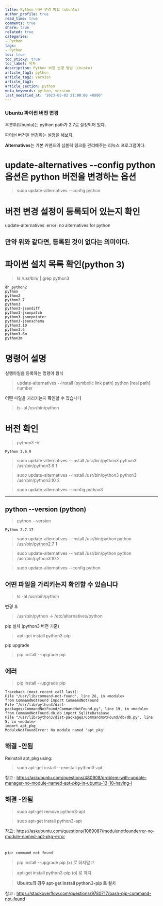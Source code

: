 ```yaml
---
title: Python 버전 변경 방법 (ubuntu)
author_profile: true
read_time: true
comments: true
share: true
related: true
categories:
- Python
tags:
- Python
toc: true
toc_sticky: true
toc_label: 목차
description: Python 버전 변경 방법 (ubuntu)
article_tag1: python
article_tag2: version
article_tag3: 
article_section: python
meta_keywords: python, version
last_modified_at: '2023-05-02 21:00:00 +0800'
---
```



### Ubuntu 파이썬 버전 변경

우분투(Ubuntu)는 python path가 2.7로 설정되어 있다.

파이썬 버전을 변경하는 설정을 해보자.

**Alternatives**는 기본 커맨드의 심볼릭 링크를 관리해주는 리눅스 프로그램이다.

# update-alternatives --config python 옵션은 python 버전을 변경하는 옵션
> sudo update-alternatives --config python


# 버전 변경 설정이 등록되어 있는지 확인
update-alternatives: error: no alternatives for python

만약 위와 같다면, 등록된 것이 없다는 의미이다.
--------------------

# 파이썬 설치 목록 확인(python 3)
> ls /usr/bin/ | grep python3

```
dh_python2
python
python2
python2.7
python3
python3-jsondiff
python3-jsonpatch
python3-jsonpointer
python3-jsonschema
python3.10
python3.6
python3.6m
python3m
```

# 명령어 설명

실행파일을 등록하는 명령어 형식

> update-alternatives --install [symbolic link path] python [real path] number 

어떤 파일을 가리키는지 확인할 수 있습니다
> ls -al /usr/bin/python

# 버전 확인
> python3 -V
```
Python 3.6.9
```

> sudo update-alternatives --install /usr/bin/python3 python3 /usr/bin/python3.6 1

> sudo update-alternatives --install /usr/bin/python3 python3 /usr/bin/python3.10 2

> sudo update-alternatives --config python3

------------------------

## python --version (python)
> python --version
```
Python 2.7.17
```

>sudo update-alternatives --install /usr/bin/python python /usr/bin/python2.7 1

>sudo update-alternatives --install /usr/bin/python python /usr/bin/python3.10 2

>sudo update-alternatives --config python

## 어떤 파일을 가리키는지 확인할 수 있습니다
> ls -al /usr/bin/python

변경 후
> /usr/bin/python -> /etc/alternatives/python

pip 설치 (python3 버전 기준)
> apt-get install python3-pip

pip upgrade
> pip install --upgrade pip

## 에러
> pip install --upgrade pip

```
Traceback (most recent call last):
File "/usr/lib/command-not-found", line 28, in <module>
from CommandNotFound import CommandNotFound
File "/usr/lib/python3/dist-packages/CommandNotFound/CommandNotFound.py", line 19, in <module>
from CommandNotFound.db.db import SqliteDatabase
File "/usr/lib/python3/dist-packages/CommandNotFound/db/db.py", line 5, in <module>
import apt_pkg
ModuleNotFoundError: No module named 'apt_pkg'
```

## 해결 -안됨
Reinstall apt_pkg using:

> sudo apt-get install --reinstall python3-apt

참고 : https://askubuntu.com/questions/480908/problem-with-update-manager-no-module-named-apt-pkg-in-ubuntu-13-10-having-i

## 해결 -안됨
> sudo apt-get remove python3-apt

> sudo apt-get install python3-apt

참고 : https://askubuntu.com/questions/1069087/modulenotfounderror-no-module-named-apt-pkg-error


#
```
pip: command not found
```

> pip install --upgrade pip (x) 로 하지말고

> apt-get install python3-pip (o) 로 하자

> **Ubuntu의 경우 apt-get install python3-pip 로 설치**

참고 : https://stackoverflow.com/questions/9780717/bash-pip-command-not-found